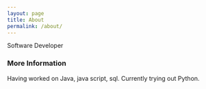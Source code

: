 ```yaml
---
layout: page
title: About
permalink: /about/
---
```


Software Developer

### More Information

Having worked on Java, java script, sql. Currently trying out Python. 

